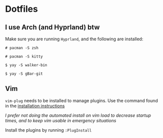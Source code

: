 # Dotfiles

## I use Arch (and Hyprland) btw
Make sure you are running `Hyprland`, and the following are installed:

`# pacman -S zsh`

`# pacman -S kitty`

`$ yay -S walker-bin`

`$ yay -S gBar-git`


## Vim
`vim-plug` needs to be installed to manage plugins. Use the command found in the [installation instructions
](https://github.com/junegunn/vim-plug?tab=readme-ov-file#unix)

_I prefer not doing the automated install on vim load to decrease startup times, and to keep vim usable in emergency situations_ 

Install the plugins by running `:PlugInstall`


